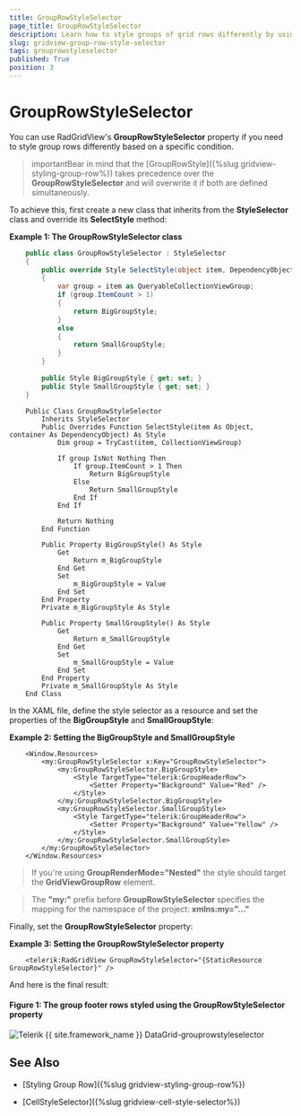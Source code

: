 ```yaml
---
title: GroupRowStyleSelector
page_title: GroupRowStyleSelector
description: Learn how to style groups of grid rows differently by using the GroupRowStyleSelector property of RadGridView - Telerik's {{ site.framework_name }} DataGrid.
slug: gridview-group-row-style-selector
tags: grouprowstyleselector
published: True
position: 3
---
```


# GroupRowStyleSelector

You can use RadGridView's **GroupRowStyleSelector** property if you need to style group rows differently based on a specific condition.

>importantBear in mind that the [GroupRowStyle]({%slug gridview-styling-group-row%}) takes precedence over the **GroupRowStyleSelector** and will overwrite it if both are defined simultaneously.

To achieve this, first create a new class that inherits from the **StyleSelector** class and override its **SelectStyle** method:

__Example 1: The GroupRowStyleSelector class__

```C#
	public class GroupRowStyleSelector : StyleSelector
	{
	    public override Style SelectStyle(object item, DependencyObject container)
	    {
	        var group = item as QueryableCollectionViewGroup;
	        if (group.ItemCount > 1)
	        {
	            return BigGroupStyle;
	        }
	        else
	        {
	            return SmallGroupStyle;
	        }
	    }
	
	    public Style BigGroupStyle { get; set; }
	    public Style SmallGroupStyle { get; set; }
	}
```
```VB.NET
	Public Class GroupRowStyleSelector
	    Inherits StyleSelector
	    Public Overrides Function SelectStyle(item As Object, container As DependencyObject) As Style
	        Dim group = TryCast(item, CollectionViewGroup)
	
	        If group IsNot Nothing Then
	            If group.ItemCount > 1 Then
	                Return BigGroupStyle
	            Else
	                Return SmallGroupStyle
	            End If
	        End If
	
	        Return Nothing
	    End Function
	
	    Public Property BigGroupStyle() As Style
	        Get
	            Return m_BigGroupStyle
	        End Get
	        Set
	            m_BigGroupStyle = Value
	        End Set
	    End Property
	    Private m_BigGroupStyle As Style
	
	    Public Property SmallGroupStyle() As Style
	        Get
	            Return m_SmallGroupStyle
	        End Get
	        Set
	            m_SmallGroupStyle = Value
	        End Set
	    End Property
	    Private m_SmallGroupStyle As Style
	End Class
```

In the XAML file, define the style selector as a resource and set the properties of the **BigGroupStyle** and **SmallGroupStyle**:

__Example 2: Setting the BigGroupStyle and SmallGroupStyle__

```XAML
	<Window.Resources>
	    <my:GroupRowStyleSelector x:Key="GroupRowStyleSelector">
	        <my:GroupRowStyleSelector.BigGroupStyle>
	            <Style TargetType="telerik:GroupHeaderRow">
	                <Setter Property="Background" Value="Red" />
	            </Style>
	        </my:GroupRowStyleSelector.BigGroupStyle>
	        <my:GroupRowStyleSelector.SmallGroupStyle>
	            <Style TargetType="telerik:GroupHeaderRow">
	                <Setter Property="Background" Value="Yellow" />
	            </Style>
	        </my:GroupRowStyleSelector.SmallGroupStyle>
	    </my:GroupRowStyleSelector>
	</Window.Resources>
```

>If you're using **GroupRenderMode="Nested"** the style should target the **GridViewGroupRow** element.

>The **"my:"** prefix before **GroupRowStyleSelector** specifies the mapping for the namespace of the project: **xmlns:my="..."**

Finally, set the **GroupRowStyleSelector** property:

__Example 3: Setting the GroupRowStyleSelector property__

```XAML
	<telerik:RadGridView GroupRowStyleSelector="{StaticResource GroupRowStyleSelector}" />
```

And here is the final result:

#### __Figure 1: The group footer rows styled using the GroupRowStyleSelector property__

![Telerik {{ site.framework_name }} DataGrid-grouprowstyleselector](images/gridview-grouprowstyleselector.png)

## See Also

* [Styling Group Row]({%slug gridview-styling-group-row%})

* [CellStyleSelector]({%slug gridview-cell-style-selector%})
